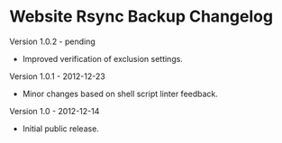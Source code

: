 Website Rsync Backup Changelog
==============================

Version 1.0.2 - pending

- Improved verification of exclusion settings.

Version 1.0.1 - 2012-12-23

- Minor changes based on shell script linter feedback.

Version 1.0 - 2012-12-14

- Initial public release.